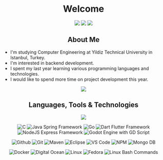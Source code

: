 
<h1 align="center">Welcome</h1>
<p align="center">

<a href="https://www.linkedin.com/in/umut-sevdi/">
<img src="https://img.shields.io/badge/linkedin-%230077B5.svg?&style=for-the-badge&logo=linkedin&logoColor=white"></a>

<a href="mailto:sevdiumut@protonmail.com">
<img src="https://img.shields.io/badge/Protonmail-%23292536.svg?&style=for-the-badge&logo=protonmail&logoColor=white"></a>

<a href="mailto:sevdiumut@gmail.com">
<img src="https://img.shields.io/badge/Gmail-%234E34A7.svg?&style=for-the-badge&logo=google&logoColor=white"></a>

<h2 align="center">About Me</h2>

- I'm studying Computer Engineering at Yildiz Technical University in Istanbul, Turkey.
- I'm interested in backend development.
- I spent my last year learning various programming languages and technologies.
- I would like to spend more time on project development this year.

<p align="center">
<img src="https://github-readme-stats.vercel.app/api?username=umutsevdi&show_icons=true&count_private=true&theme=tokyonight&include_all_commits=true"></p>


<h2 align="center">Languages, Tools & Technologies</h2>


<p align="center">

<img src="https://github-readme-stats.vercel.app/api/top-langs/?username=umutsevdi&layout=compact&theme=tokyonight&langs_count=10">

<p align="center">
<img src="https://img.shields.io/badge/C--%233?&style=flat-square&logo=c&color=grey" title=C>
<img src="https://img.shields.io/badge/Java-Spring-%233?&style=flat-square&logo=java" title="Java Spring Framework">
<img src="https://img.shields.io/badge/Go--%233?&style=flat-square&logo=Go&color=teal" title=Go>
<img src="https://img.shields.io/badge/Dart-Flutter-%233?&style=flat-square&logo=flutter&color=blue" title="Dart Flutter Framework">
<img src="https://img.shields.io/badge/NodeJS-Express-%233?&style=flat-square&logo=javascript&color=green" title="NodeJS Express Framework">
<img src="https://img.shields.io/badge/Godot-GDScript-%233?&style=flat-square&logo=gd&color=darkblue" title="Godot Engine with GD Script">

<p align="center">
<img src="https://img.icons8.com/material-outlined/30/github.png" title="Github">
<img src="https://img.icons8.com/color/30/git.png" title="Git">
<img src="https://img.icons8.com/ios/30/2A9356/maven-ios.png" title="Maven">

<img src="https://img.icons8.com/officexs/30/000000/java-eclipse.png" title="Eclipse">
<img src="https://img.icons8.com/color/30/visual-studio-code-2019.png" title="VS Code">
<img src="https://img.icons8.com/color/30/npm.png" title="NPM">
<img src="https://img.icons8.com/color/30/mongodb.png" title="Mongo DB">

<p align="center">
<img src="https://img.icons8.com/color/30/docker.png" title="Docker">
<img src="https://img.icons8.com/windows/30/3459DB/digital-ocean.png" title="Digital Ocean">
<img src="https://img.icons8.com/color/30/linux.png" title="Linux">
<img src="https://img.icons8.com/windows/30/34495e/fedora.png" title="Fedora">
<img src="https://img.icons8.com/color/30/000000/console.png" title="Linux Bash Commands">
